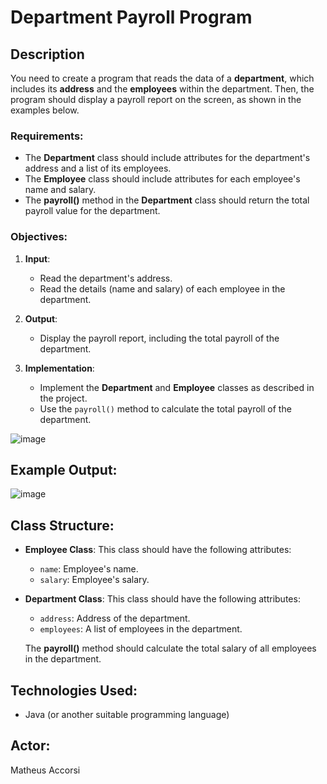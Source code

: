 # Department Payroll Program

## Description
You need to create a program that reads the data of a **department**, which includes its **address** and the **employees** within the department. Then, the program should display a payroll report on the screen, as shown in the examples below.

### Requirements:
- The **Department** class should include attributes for the department's address and a list of its employees.
- The **Employee** class should include attributes for each employee's name and salary.
- The **payroll()** method in the **Department** class should return the total payroll value for the department.

### Objectives:
1. **Input**: 
   - Read the department's address.
   - Read the details (name and salary) of each employee in the department.

2. **Output**: 
   - Display the payroll report, including the total payroll of the department.

3. **Implementation**:
   - Implement the **Department** and **Employee** classes as described in the project.
   - Use the `payroll()` method to calculate the total payroll of the department.
  
![image](https://github.com/user-attachments/assets/3b60d5dd-3548-41a7-aa20-3637a5c1e71f)


## Example Output:

![image](https://github.com/user-attachments/assets/f0f53e95-90eb-4d34-b62f-e28fdf06a405)



## Class Structure:
- **Employee Class**: This class should have the following attributes:
  - `name`: Employee's name.
  - `salary`: Employee's salary.

- **Department Class**: This class should have the following attributes:
  - `address`: Address of the department.
  - `employees`: A list of employees in the department.

  The **payroll()** method should calculate the total salary of all employees in the department.

## Technologies Used:
- Java (or another suitable programming language)

## Actor:
Matheus Accorsi

